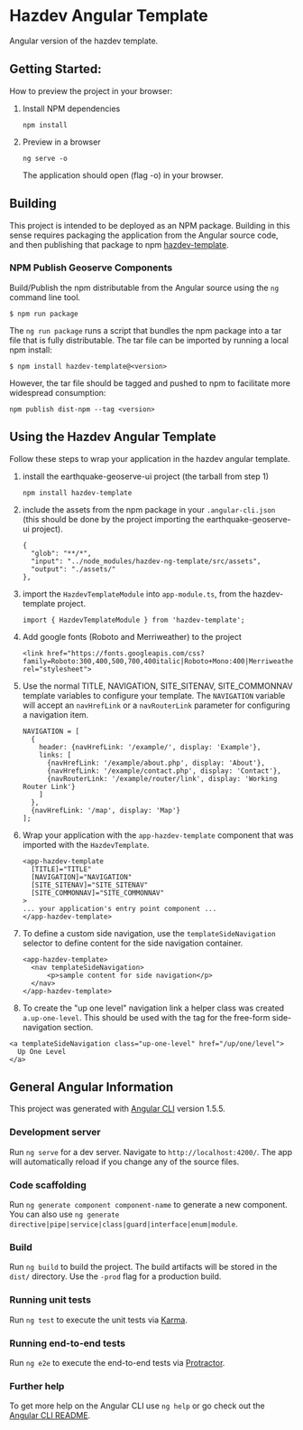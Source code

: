 # Hazdev Angular Template
Angular version of the hazdev template.


## Getting Started:

How to preview the project in your browser:

1. Install NPM dependencies
    ```
    npm install
    ```

1. Preview in a browser
    ```
    ng serve -o
    ```
    The application should open (flag -o) in your browser.


## Building

This project is intended to be deployed as an NPM package. Building in this
sense requires packaging the application from the Angular source code, and
then publishing that package to npm [hazdev-template](https://www.npmjs.com/package/hazdev-template).

### NPM Publish Geoserve Components

Build/Publish the npm distributable from the Angular source using the `ng` command line
tool.

```
$ npm run package
```

The `ng run package` runs a script that bundles the npm package into a tar file that is fully distributable. The tar file can be imported by running a local npm install:

```
$ npm install hazdev-template@<version>
```

However, the tar file should be tagged and pushed to npm to facilitate more widespread consumption:
```
npm publish dist-npm --tag <version>
```


## Using the Hazdev Angular Template

Follow these steps to wrap your application in the hazdev angular template. 

1. install the earthquake-geoserve-ui project (the tarball from step 1)
    ```
    npm install hazdev-template
    ```
1. include the assets from the npm package in your `.angular-cli.json` (this should be done by the project importing the earthquake-geoserve-ui project).
    ```
    {
      "glob": "**/*",
      "input": "../node_modules/hazdev-ng-template/src/assets",
      "output": "./assets/"
    },
    ```
1. import the `HazdevTemplateModule` into `app-module.ts`, from the hazdev-template project.
    ```
    import { HazdevTemplateModule } from 'hazdev-template';
    ```
1. Add google fonts (Roboto and Merriweather) to the project
    ```
    <link href="https://fonts.googleapis.com/css?family=Roboto:300,400,500,700,400italic|Roboto+Mono:400|Merriweather:400,400italic,700|Material+Icons" rel="stylesheet">
    ```
1. Use the normal TITLE, NAVIGATION, SITE_SITENAV, SITE_COMMONNAV template variables to configure your template. The `NAVIGATION` variable will accept an `navHrefLink` or a `navRouterLink` parameter for configuring a navigation item. 
    ```
    NAVIGATION = [
      {
        header: {navHrefLink: '/example/', display: 'Example'},
        links: [
          {navHrefLink: '/example/about.php', display: 'About'},
          {navHrefLink: '/example/contact.php', display: 'Contact'},
          {navRouterLink: '/example/router/link', display: 'Working Router Link'}
        ]
      },
      {navHrefLink: '/map', display: 'Map'}
    ];
    ```
1. Wrap your application with the `app-hazdev-template` component that was imported with the `HazdevTemplate`.
    ```
    <app-hazdev-template
      [TITLE]="TITLE"
      [NAVIGATION]="NAVIGATION"
      [SITE_SITENAV]="SITE_SITENAV"
      [SITE_COMMONNAV]="SITE_COMMONNAV"
    >
    ... your application's entry point component ...
    </app-hazdev-template>
    ```
1. To define a custom side navigation, use the `templateSideNavigation` selector to define content for the side navigation container.
    ```
    <app-hazdev-template>
      <nav templateSideNavigation>
          <p>sample content for side navigation</p>
      </nav>
    </app-hazdev-template>
    ```
1. To create the "up one level" navigation link a helper class was created `a.up-one-level`. This should be used with the tag for the free-form side-navigation section.
  ```
  <a templateSideNavigation class="up-one-level" href="/up/one/level">
    Up One Level
  </a>
  ```



## General Angular Information

This project was generated with [Angular CLI](https://github.com/angular/angular-cli) version 1.5.5.

### Development server

Run `ng serve` for a dev server. Navigate to `http://localhost:4200/`. The app will automatically reload if you change any of the source files.

### Code scaffolding

Run `ng generate component component-name` to generate a new component. You can also use `ng generate directive|pipe|service|class|guard|interface|enum|module`.

### Build

Run `ng build` to build the project. The build artifacts will be stored in the `dist/` directory. Use the `-prod` flag for a production build.

### Running unit tests

Run `ng test` to execute the unit tests via [Karma](https://karma-runner.github.io).

### Running end-to-end tests

Run `ng e2e` to execute the end-to-end tests via [Protractor](http://www.protractortest.org/).

### Further help

To get more help on the Angular CLI use `ng help` or go check out the [Angular CLI README](https://github.com/angular/angular-cli/blob/master/README.md).
